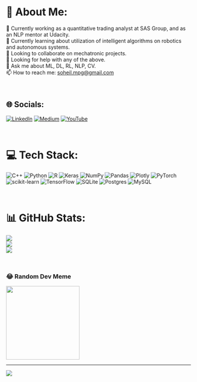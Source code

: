 # 💫 About Me:
🔭 Currently working as a quantitative trading analyst at SAS Group, and as an NLP mentor at Udacity.<br>🌱 Currently learning about utilization of intelligent algorithms on robotics and autonomous systems.<br>👯 Looking to collaborate on mechatronic projects.<br>🤔 Looking for help with any of the above.<br>💬 Ask me about ML, DL, RL, NLP, CV.<br>📫 How to reach me: soheil.mpg@gmail.com

<br>

## 🌐 Socials:
[![LinkedIn](https://img.shields.io/badge/LinkedIn-%230077B5.svg?logo=linkedin&logoColor=white)](https://linkedin.com/in/soheil-mp) [![Medium](https://img.shields.io/badge/Medium-12100E?logo=medium&logoColor=white)](https://medium.com/@soheil.mpg) [![YouTube](https://img.shields.io/badge/YouTube-%23FF0000.svg?logo=YouTube&logoColor=white)](https://youtube.com/c/UC_r6xbS6tH183x6tIYdbuLA) 

<br>

# 💻 Tech Stack:
![C++](https://img.shields.io/badge/c++-%2300599C.svg?style=for-the-badge&logo=c%2B%2B&logoColor=white) ![Python](https://img.shields.io/badge/python-3670A0?style=for-the-badge&logo=python&logoColor=ffdd54) ![R](https://img.shields.io/badge/r-%23276DC3.svg?style=for-the-badge&logo=r&logoColor=white) ![Keras](https://img.shields.io/badge/Keras-%23D00000.svg?style=for-the-badge&logo=Keras&logoColor=white) ![NumPy](https://img.shields.io/badge/numpy-%23013243.svg?style=for-the-badge&logo=numpy&logoColor=white) ![Pandas](https://img.shields.io/badge/pandas-%23150458.svg?style=for-the-badge&logo=pandas&logoColor=white) ![Plotly](https://img.shields.io/badge/Plotly-%233F4F75.svg?style=for-the-badge&logo=plotly&logoColor=white) ![PyTorch](https://img.shields.io/badge/PyTorch-%23EE4C2C.svg?style=for-the-badge&logo=PyTorch&logoColor=white) ![scikit-learn](https://img.shields.io/badge/scikit--learn-%23F7931E.svg?style=for-the-badge&logo=scikit-learn&logoColor=white) ![TensorFlow](https://img.shields.io/badge/TensorFlow-%23FF6F00.svg?style=for-the-badge&logo=TensorFlow&logoColor=white) ![SQLite](https://img.shields.io/badge/sqlite-%2307405e.svg?style=for-the-badge&logo=sqlite&logoColor=white) ![Postgres](https://img.shields.io/badge/postgres-%23316192.svg?style=for-the-badge&logo=postgresql&logoColor=white) ![MySQL](https://img.shields.io/badge/mysql-%2300f.svg?style=for-the-badge&logo=mysql&logoColor=white)

<br>

# 📊 GitHub Stats:
![](https://github-readme-stats.vercel.app/api?username=soheil-mp&theme=dracula&hide_border=false&include_all_commits=true&count_private=true)<br/>
![](https://github-readme-streak-stats.herokuapp.com/?user=soheil-mp&theme=dracula&hide_border=false)<br/>
![](https://github-readme-stats.vercel.app/api/top-langs/?username=soheil-mp&theme=dracula&hide_border=false&include_all_commits=true&count_private=true&layout=compact)

<br>

### 😂 Random Dev Meme
<img src="https://random-memer.herokuapp.com/" width="200px"/>

---
[![](https://visitcount.itsvg.in/api?id=soheil-mp&icon=5&color=6)](https://visitcount.itsvg.in)

